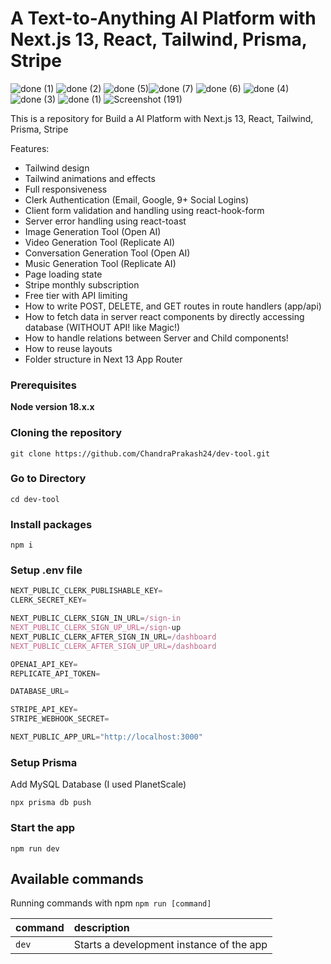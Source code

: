 # A Text-to-Anything AI Platform with Next.js 13, React, Tailwind, Prisma, Stripe


![done (1)](https://github.com/ChandraPrakash24/dev-tool/assets/107044253/b43438af-9559-4aa1-b217-5168ec35efcb)
![done (2)](https://github.com/ChandraPrakash24/dev-tool/assets/107044253/c7229ced-bd1c-418c-a93b-0efd69bf2874)
![done (5)](https://github.com/ChandraPrakash24/dev-tool/assets/107044253/6852ff2c-b53a-411a-b657-17e2b424b047)![done (7)](https://github.com/ChandraPrakash24/dev-tool/assets/107044253/81acc860-dc85-4651-a5b0-4167c4a64a09)
![done (6)](https://github.com/ChandraPrakash24/dev-tool/assets/107044253/c849e19c-b1e7-4a25-aa2d-4c02dbc5aa2a)
![done (4)](https://github.com/ChandraPrakash24/dev-tool/assets/107044253/23896a37-fb0e-469b-9731-697520e9db22)
![done (3)](https://github.com/ChandraPrakash24/dev-tool/assets/107044253/f6e5bb70-76b7-4b1b-8a2f-c6af72648410)
![done (1)](https://github.com/ChandraPrakash24/dev-tool/assets/107044253/5c10999d-3bf0-4e4b-887e-0d622ba41680)
![Screenshot (191)](https://github.com/ChandraPrakash24/dev-tool/assets/107044253/8ac26d77-b259-4d87-8507-eb83f96d38bb)





This is a repository for Build a AI Platform with Next.js 13, React, Tailwind, Prisma, Stripe

Features:

- Tailwind design
- Tailwind animations and effects
- Full responsiveness
- Clerk Authentication (Email, Google, 9+ Social Logins)
- Client form validation and handling using react-hook-form
- Server error handling using react-toast
- Image Generation Tool (Open AI)
- Video Generation Tool (Replicate AI)
- Conversation Generation Tool (Open AI)
- Music Generation Tool (Replicate AI)
- Page loading state
- Stripe monthly subscription
- Free tier with API limiting
- How to write POST, DELETE, and GET routes in route handlers (app/api)
- How to fetch data in server react components by directly accessing database (WITHOUT API! like Magic!)
- How to handle relations between Server and Child components!
- How to reuse layouts
- Folder structure in Next 13 App Router

### Prerequisites

**Node version 18.x.x**

### Cloning the repository

```shell
git clone https://github.com/ChandraPrakash24/dev-tool.git
```
### Go to Directory

```shell
cd dev-tool
```

### Install packages

```shell
npm i
```

### Setup .env file


```js
NEXT_PUBLIC_CLERK_PUBLISHABLE_KEY=
CLERK_SECRET_KEY=

NEXT_PUBLIC_CLERK_SIGN_IN_URL=/sign-in
NEXT_PUBLIC_CLERK_SIGN_UP_URL=/sign-up
NEXT_PUBLIC_CLERK_AFTER_SIGN_IN_URL=/dashboard
NEXT_PUBLIC_CLERK_AFTER_SIGN_UP_URL=/dashboard

OPENAI_API_KEY=
REPLICATE_API_TOKEN=

DATABASE_URL=

STRIPE_API_KEY=
STRIPE_WEBHOOK_SECRET=

NEXT_PUBLIC_APP_URL="http://localhost:3000"
```

### Setup Prisma

Add MySQL Database (I used PlanetScale)

```shell
npx prisma db push

```

### Start the app

```shell
npm run dev
```

## Available commands

Running commands with npm `npm run [command]`

| command         | description                              |
| :-------------- | :--------------------------------------- |
| `dev`           | Starts a development instance of the app |
